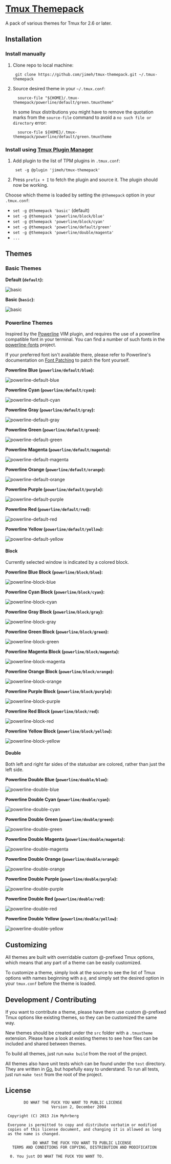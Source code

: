 # [Tmux Themepack](https://github.com/jimeh/tmux-themepack)

A pack of various themes for Tmux for 2.6 or later.

## Installation

### Install manually

1. Clone repo to local machine:

        git clone https://github.com/jimeh/tmux-themepack.git ~/.tmux-themepack

2. Source desired theme in your `~/.tmux.conf`:

         source-file "${HOME}/.tmux-themepack/powerline/default/green.tmuxtheme"

    In some linux distributions you might have to remove the quotation marks
    from the `source-file` command to avoid a `no such file or directory` error:

         source-file ${HOME}/.tmux-themepack/powerline/default/green.tmuxtheme

### Install using [Tmux Plugin Manager](https://github.com/tmux-plugins/tpm)

1. Add plugin to the list of TPM plugins in `.tmux.conf`:

        set -g @plugin 'jimeh/tmux-themepack'

2. Press `prefix + I` to fetch the plugin and source it. The plugin should now
    be working.

Choose which theme is loaded by setting the `@themepack` option in your
`.tmux.conf`:

- `set -g @themepack 'basic'` (default)
- `set -g @themepack 'powerline/block/blue'`
- `set -g @themepack 'powerline/block/cyan'`
- `set -g @themepack 'powerline/default/green'`
- `set -g @themepack 'powerline/double/magenta'`
- `...`

## Themes

### Basic Themes

**Default (`default`):**

![basic](https://github.com/jimeh/tmux-themepack-previews/raw/1.0.0/default-preview.png)

**Basic (`basic`):**

![basic](https://github.com/jimeh/tmux-themepack-previews/raw/1.0.0/basic-preview.png)

### Powerline Themes

Inspired by the [Powerline][] VIM plugin, and requires the use of a powerline
compatible font in your terminal. You can find a number of such fonts in the
[powerline-fonts][] project.

If your preferred font isn't available there, please refer to Powerline's
documentation on [Font Patching][] to patch the font yourself.

[powerline]: https://github.com/Lokaltog/powerline
[powerline-fonts]: https://github.com/Lokaltog/powerline-fonts
[font patching]: https://powerline.readthedocs.org/en/latest/fontpatching.html#font-patching

**Powerline Blue (`powerline/default/blue`):**

![powerline-default-blue](https://github.com/jimeh/tmux-themepack-previews/raw/1.0.0/powerline/default/blue-preview.png)

**Powerline Cyan (`powerline/default/cyan`):**

![powerline-default-cyan](https://github.com/jimeh/tmux-themepack-previews/raw/1.0.0/powerline/default/cyan-preview.png)

**Powerline Gray (`powerline/default/gray`):**

![powerline-default-gray](https://github.com/jimeh/tmux-themepack-previews/raw/1.0.0/powerline/default/gray-preview.png)

**Powerline Green (`powerline/default/green`):**

![powerline-default-green](https://github.com/jimeh/tmux-themepack-previews/raw/1.0.0/powerline/default/green-preview.png)

**Powerline Magenta (`powerline/default/magenta`):**

![powerline-default-magenta](https://github.com/jimeh/tmux-themepack-previews/raw/1.0.0/powerline/default/magenta-preview.png)

**Powerline Orange (`powerline/default/orange`):**

![powerline-default-orange](https://github.com/jimeh/tmux-themepack-previews/raw/1.0.0/powerline/default/orange-preview.png)

**Powerline Purple (`powerline/default/purple`):**

![powerline-default-purple](https://github.com/jimeh/tmux-themepack-previews/raw/1.0.0/powerline/default/purple-preview.png)

**Powerline Red (`powerline/default/red`):**

![powerline-default-red](https://github.com/jimeh/tmux-themepack-previews/raw/1.0.0/powerline/default/red-preview.png)

**Powerline Yellow (`powerline/default/yellow`):**

![powerline-default-yellow](https://github.com/jimeh/tmux-themepack-previews/raw/1.0.0/powerline/default/yellow-preview.png)

#### Block

Currently selected window is indicated by a colored block.

**Powerline Blue Block (`powerline/block/blue`):**

![powerline-block-blue](https://github.com/jimeh/tmux-themepack-previews/raw/1.0.0/powerline/block/blue-preview.png)

**Powerline Cyan Block (`powerline/block/cyan`):**

![powerline-block-cyan](https://github.com/jimeh/tmux-themepack-previews/raw/1.0.0/powerline/block/cyan-preview.png)

**Powerline Gray Block (`powerline/block/gray`):**

![powerline-block-gray](https://github.com/jimeh/tmux-themepack-previews/raw/1.0.0/powerline/block/gray-preview.png)

**Powerline Green Block (`powerline/block/green`):**

![powerline-block-green](https://github.com/jimeh/tmux-themepack-previews/raw/1.0.0/powerline/block/green-preview.png)

**Powerline Magenta Block (`powerline/block/magenta`):**

![powerline-block-magenta](https://github.com/jimeh/tmux-themepack-previews/raw/1.0.0/powerline/block/magenta-preview.png)

**Powerline Orange Block (`powerline/block/orange`):**

![powerline-block-orange](https://github.com/jimeh/tmux-themepack-previews/raw/1.0.0/powerline/block/orange-preview.png)

**Powerline Purple Block (`powerline/block/purple`):**

![powerline-block-purple](https://github.com/jimeh/tmux-themepack-previews/raw/1.0.0/powerline/block/purple-preview.png)

**Powerline Red Block (`powerline/block/red`):**

![powerline-block-red](https://github.com/jimeh/tmux-themepack-previews/raw/1.0.0/powerline/block/red-preview.png)

**Powerline Yellow Block (`powerline/block/yellow`):**

![powerline-block-yellow](https://github.com/jimeh/tmux-themepack-previews/raw/1.0.0/powerline/block/yellow-preview.png)

#### Double

Both left and right far sides of the statusbar are colored, rather than just the
left side.

**Powerline Double Blue (`powerline/double/blue`):**

![powerline-double-blue](https://github.com/jimeh/tmux-themepack-previews/raw/1.0.0/powerline/double/blue-preview.png)

**Powerline Double Cyan (`powerline/double/cyan`):**

![powerline-double-cyan](https://github.com/jimeh/tmux-themepack-previews/raw/1.0.0/powerline/double/cyan-preview.png)

**Powerline Double Green (`powerline/double/green`):**

![powerline-double-green](https://github.com/jimeh/tmux-themepack-previews/raw/1.0.0/powerline/double/green-preview.png)

**Powerline Double Magenta (`powerline/double/magenta`):**

![powerline-double-magenta](https://github.com/jimeh/tmux-themepack-previews/raw/1.0.0/powerline/double/magenta-preview.png)

**Powerline Double Orange (`powerline/double/orange`):**

![powerline-double-orange](https://github.com/jimeh/tmux-themepack-previews/raw/1.0.0/powerline/double/orange-preview.png)

**Powerline Double Purple (`powerline/double/purple`):**

![powerline-double-purple](https://github.com/jimeh/tmux-themepack-previews/raw/1.0.0/powerline/double/purple-preview.png)

**Powerline Double Red (`powerline/double/red`):**

![powerline-double-red](https://github.com/jimeh/tmux-themepack-previews/raw/1.0.0/powerline/double/red-preview.png)

**Powerline Double Yellow (`powerline/double/yellow`):**

![powerline-double-yellow](https://github.com/jimeh/tmux-themepack-previews/raw/1.0.0/powerline/double/yellow-preview.png)

## Customizing

All themes are built with overridable custom @-prefixed Tmux options, which
means that any part of a theme can be easily customized.

To customize a theme, simply look at the source to see the list of Tmux options
with names beginning with a `@`, and simply set the desired option in your
`tmux.conf` before the theme is loaded.

## Development / Contributing

If you want to contribute a theme, please have them use custom @-prefixed Tmux
options like existing themes, so they can be customized the same way.

New themes should be created under the `src` folder with a `.tmuxtheme`
extension. Please have a look at existing themes to see how files can be
included and shared between themes.

To build all themes, just run `make build` from the root of the project.

All themes also have unit tests which can be found under the `test`
directory. They are written in [Go](https://golang.org/), but hopefully easy to
understand. To run all tests, just run `make test` from the root of the project.

## License

```
        DO WHAT THE FUCK YOU WANT TO PUBLIC LICENSE
                    Version 2, December 2004

 Copyright (C) 2013 Jim Myhrberg

 Everyone is permitted to copy and distribute verbatim or modified
 copies of this license document, and changing it is allowed as long
 as the name is changed.

            DO WHAT THE FUCK YOU WANT TO PUBLIC LICENSE
   TERMS AND CONDITIONS FOR COPYING, DISTRIBUTION AND MODIFICATION

  0. You just DO WHAT THE FUCK YOU WANT TO.
```
